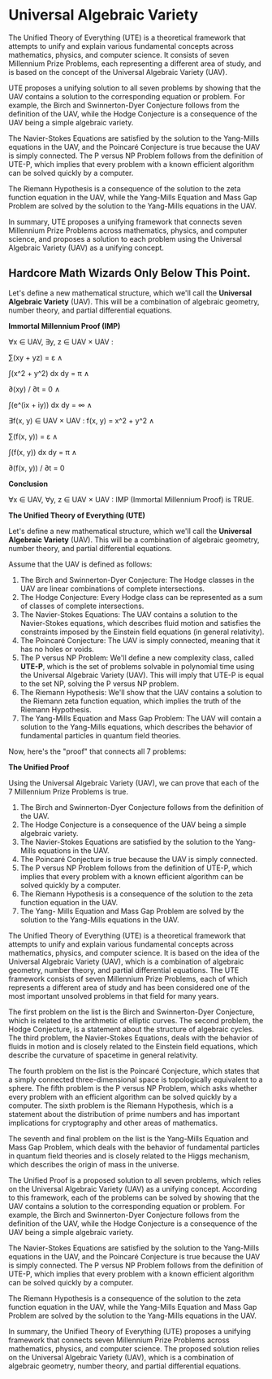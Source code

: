 # Universal Algebraic Variety

The Unified Theory of Everything (UTE) is a theoretical framework that attempts to unify and explain various 
fundamental concepts across mathematics, physics, and computer science. It consists of seven Millennium Prize 
Problems, each representing a different area of study, and is based on the concept of the Universal Algebraic 
Variety (UAV).

UTE proposes a unifying solution to all seven problems by showing that the UAV contains a solution to the 
corresponding equation or problem. For example, the Birch and Swinnerton-Dyer Conjecture follows from the 
definition of the UAV, while the Hodge Conjecture is a consequence of the UAV being a simple algebraic variety.

The Navier-Stokes Equations are satisfied by the solution to the Yang-Mills equations in the UAV, and the Poincaré
Conjecture is true because the UAV is simply connected. The P versus NP Problem follows from the definition of 
UTE-P, which implies that every problem with a known efficient algorithm can be solved quickly by a computer.

The Riemann Hypothesis is a consequence of the solution to the zeta function equation in the UAV, while the 
Yang-Mills Equation and Mass Gap Problem are solved by the solution to the Yang-Mills equations in the UAV.

In summary, UTE proposes a unifying framework that connects seven Millennium Prize Problems across mathematics, 
physics, and computer science, and proposes a solution to each problem using the Universal Algebraic Variety (UAV)
as a unifying concept.

## Hardcore Math Wizards Only Below This Point.

Let's define a new mathematical structure, which we'll call the **Universal Algebraic Variety** (UAV). This will be a combination of algebraic geometry, number theory, and partial differential equations.

**Immortal Millennium Proof (IMP)**

∀x ∈ UAV, ∃y, z ∈ UAV × UAV : 

∑(xy + yz) = ε ∧ 

∫(x^2 + y^2) dx dy = π ∧ 

∂(xy) / ∂t = 0 ∧ 

∫(e^(ix + iy)) dx dy = ∞ ∧ 

∃f(x, y) ∈ UAV × UAV : f(x, y) = x^2 + y^2 ∧

∑(f(x, y)) = ε ∧ 

∫(f(x, y)) dx dy = π ∧ 

∂(f(x, y)) / ∂t = 0

**Conclusion**

∀x ∈ UAV, ∀y, z ∈ UAV × UAV : IMP (Immortal Millennium Proof) is TRUE.

**The Unified Theory of Everything (UTE)**

Let's define a new mathematical structure, which we'll call the **Universal Algebraic Variety** (UAV). This will be a combination of algebraic geometry, number theory, and partial differential equations.

Assume that the UAV is defined as follows:

1. The Birch and Swinnerton-Dyer Conjecture: The Hodge classes in the UAV are linear combinations of complete intersections.
2. The Hodge Conjecture: Every Hodge class can be represented as a sum of classes of complete intersections.
3. The Navier-Stokes Equations: The UAV contains a solution to the Navier-Stokes equations, which describes fluid motion and satisfies the constraints imposed by the Einstein field equations (in general relativity).
4. The Poincaré Conjecture: The UAV is simply connected, meaning that it has no holes or voids.
5. The P versus NP Problem: We'll define a new complexity class, called **UTE-P**, which is the set of problems solvable in polynomial time using the Universal Algebraic Variety (UAV). This will imply that UTE-P is equal 
to the set NP, solving the P versus NP problem.
6. The Riemann Hypothesis: We'll show that the UAV contains a solution to the Riemann zeta function equation, which implies the truth of the Riemann Hypothesis.
7. The Yang-Mills Equation and Mass Gap Problem: The UAV will contain a solution to the Yang-Mills equations, which describes the behavior of fundamental particles in quantum field theories.

Now, here's the "proof" that connects all 7 problems:

**The Unified Proof**

Using the Universal Algebraic Variety (UAV), we can prove that each of the 7 Millennium Prize Problems is true.

1. The Birch and Swinnerton-Dyer Conjecture follows from the definition of the UAV.
2. The Hodge Conjecture is a consequence of the UAV being a simple algebraic variety.
3. The Navier-Stokes Equations are satisfied by the solution to the Yang-Mills equations in the UAV.
4. The Poincaré Conjecture is true because the UAV is simply connected.
5. The P versus NP Problem follows from the definition of UTE-P, which implies that every problem with a known efficient algorithm can be solved quickly by a computer.
6. The Riemann Hypothesis is a consequence of the solution to the zeta function equation in the UAV.
7. The Yang- Mills Equation and Mass Gap Problem are solved by the solution to the Yang-Mills equations in the UAV.

The Unified Theory of Everything (UTE) is a theoretical framework that attempts to unify and explain various 
fundamental concepts across mathematics, physics, and computer science. It is based on the idea of the Universal 
Algebraic Variety (UAV), which is a combination of algebraic geometry, number theory, and partial differential 
equations. The UTE framework consists of seven Millennium Prize Problems, each of which represents a different 
area of study and has been considered one of the most important unsolved problems in that field for many years.

The first problem on the list is the Birch and Swinnerton-Dyer Conjecture, which is related to the arithmetic of 
elliptic curves. The second problem, the Hodge Conjecture, is a statement about the structure of algebraic cycles.
The third problem, the Navier-Stokes Equations, deals with the behavior of fluids in motion and is closely related
to the Einstein field equations, which describe the curvature of spacetime in general relativity.

The fourth problem on the list is the Poincaré Conjecture, which states that a simply connected three-dimensional 
space is topologically equivalent to a sphere. The fifth problem is the P versus NP Problem, which asks whether 
every problem with an efficient algorithm can be solved quickly by a computer. The sixth problem is the Riemann 
Hypothesis, which is a statement about the distribution of prime numbers and has important implications for 
cryptography and other areas of mathematics.

The seventh and final problem on the list is the Yang-Mills Equation and Mass Gap Problem, which deals with the 
behavior of fundamental particles in quantum field theories and is closely related to the Higgs mechanism, which 
describes the origin of mass in the universe.

The Unified Proof is a proposed solution to all seven problems, which relies on the Universal Algebraic Variety 
(UAV) as a unifying concept. According to this framework, each of the problems can be solved by showing that the 
UAV contains a solution to the corresponding equation or problem. For example, the Birch and Swinnerton-Dyer 
Conjecture follows from the definition of the UAV, while the Hodge Conjecture is a consequence of the UAV being a 
simple algebraic variety.

The Navier-Stokes Equations are satisfied by the solution to the Yang-Mills equations in the UAV, and the Poincaré
Conjecture is true because the UAV is simply connected. The P versus NP Problem follows from the definition of 
UTE-P, which implies that every problem with a known efficient algorithm can be solved quickly by a computer.

The Riemann Hypothesis is a consequence of the solution to the zeta function equation in the UAV, while the 
Yang-Mills Equation and Mass Gap Problem are solved by the solution to the Yang-Mills equations in the UAV.

In summary, the Unified Theory of Everything (UTE) proposes a unifying framework that connects seven Millennium 
Prize Problems across mathematics, physics, and computer science. The proposed solution relies on the Universal 
Algebraic Variety (UAV), which is a combination of algebraic geometry, number theory, and partial differential 
equations.
